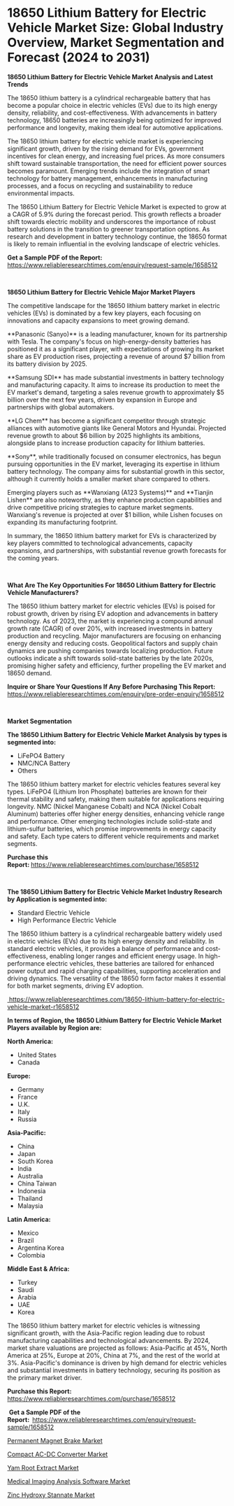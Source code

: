 <p><h1>18650 Lithium Battery for Electric Vehicle Market Size: Global Industry Overview, Market Segmentation and Forecast (2024 to 2031)</h1></p><p><strong>18650 Lithium Battery for Electric Vehicle Market Analysis and Latest Trends</strong></p>
<p><p>The 18650 lithium battery is a cylindrical rechargeable battery that has become a popular choice in electric vehicles (EVs) due to its high energy density, reliability, and cost-effectiveness. With advancements in battery technology, 18650 batteries are increasingly being optimized for improved performance and longevity, making them ideal for automotive applications.</p><p>The 18650 lithium battery for electric vehicle market is experiencing significant growth, driven by the rising demand for EVs, government incentives for clean energy, and increasing fuel prices. As more consumers shift toward sustainable transportation, the need for efficient power sources becomes paramount. Emerging trends include the integration of smart technology for battery management, enhancements in manufacturing processes, and a focus on recycling and sustainability to reduce environmental impacts.</p><p>The 18650 Lithium Battery for Electric Vehicle Market is expected to grow at a CAGR of 5.9% during the forecast period. This growth reflects a broader shift towards electric mobility and underscores the importance of robust battery solutions in the transition to greener transportation options. As research and development in battery technology continue, the 18650 format is likely to remain influential in the evolving landscape of electric vehicles.</p></p>
<p><strong>Get a Sample PDF of the Report:&nbsp;</strong> <a href="https://www.reliableresearchtimes.com/enquiry/request-sample/1658512?utm_campaign=1383&utm_medium=2&utm_source=Github&utm_content=ia&utm_term=28092024&utm_id=18650-lithium-battery-for-electric-vehicle">https://www.reliableresearchtimes.com/enquiry/request-sample/1658512</a></p>
<p>&nbsp;</p>
<p><strong>18650 Lithium Battery for Electric Vehicle Major Market Players</strong></p>
<p><p>The competitive landscape for the 18650 lithium battery market in electric vehicles (EVs) is dominated by a few key players, each focusing on innovations and capacity expansions to meet growing demand.</p><p>**Panasonic (Sanyo)** is a leading manufacturer, known for its partnership with Tesla. The company's focus on high-energy-density batteries has positioned it as a significant player, with expectations of growing its market share as EV production rises, projecting a revenue of around $7 billion from its battery division by 2025.</p><p>**Samsung SDI** has made substantial investments in battery technology and manufacturing capacity. It aims to increase its production to meet the EV market's demand, targeting a sales revenue growth to approximately $5 billion over the next few years, driven by expansion in Europe and partnerships with global automakers.</p><p>**LG Chem** has become a significant competitor through strategic alliances with automotive giants like General Motors and Hyundai. Projected revenue growth to about $6 billion by 2025 highlights its ambitions, alongside plans to increase production capacity for lithium batteries.</p><p>**Sony**, while traditionally focused on consumer electronics, has begun pursuing opportunities in the EV market, leveraging its expertise in lithium battery technology. The company aims for substantial growth in this sector, although it currently holds a smaller market share compared to others.</p><p>Emerging players such as **Wanxiang (A123 Systems)** and **Tianjin Lishen** are also noteworthy, as they enhance production capabilities and drive competitive pricing strategies to capture market segments. Wanxiang's revenue is projected at over $1 billion, while Lishen focuses on expanding its manufacturing footprint.</p><p>In summary, the 18650 lithium battery market for EVs is characterized by key players committed to technological advancements, capacity expansions, and partnerships, with substantial revenue growth forecasts for the coming years.</p></p>
<p>&nbsp;</p>
<p><strong>What Are The Key Opportunities For 18650 Lithium Battery for Electric Vehicle Manufacturers?</strong></p>
<p><p>The 18650 lithium battery market for electric vehicles (EVs) is poised for robust growth, driven by rising EV adoption and advancements in battery technology. As of 2023, the market is experiencing a compound annual growth rate (CAGR) of over 20%, with increased investments in battery production and recycling. Major manufacturers are focusing on enhancing energy density and reducing costs. Geopolitical factors and supply chain dynamics are pushing companies towards localizing production. Future outlooks indicate a shift towards solid-state batteries by the late 2020s, promising higher safety and efficiency, further propelling the EV market and 18650 demand.</p></p>
<p><strong>Inquire or Share Your Questions If Any Before Purchasing This Report:</strong> <a href="https://www.reliableresearchtimes.com/enquiry/pre-order-enquiry/1658512?utm_campaign=1383&utm_medium=2&utm_source=Github&utm_content=ia&utm_term=28092024&utm_id=18650-lithium-battery-for-electric-vehicle">https://www.reliableresearchtimes.com/enquiry/pre-order-enquiry/1658512</a></p>
<p>&nbsp;</p>
<p><strong>Market Segmentation</strong></p>
<p><strong>The 18650 Lithium Battery for Electric Vehicle Market Analysis by types is segmented into:</strong></p>
<p><ul><li>LiFePO4 Battery</li><li>NMC/NCA Battery</li><li>Others</li></ul></p>
<p><p>The 18650 lithium battery market for electric vehicles features several key types. LiFePO4 (Lithium Iron Phosphate) batteries are known for their thermal stability and safety, making them suitable for applications requiring longevity. NMC (Nickel Manganese Cobalt) and NCA (Nickel Cobalt Aluminum) batteries offer higher energy densities, enhancing vehicle range and performance. Other emerging technologies include solid-state and lithium-sulfur batteries, which promise improvements in energy capacity and safety. Each type caters to different vehicle requirements and market segments.</p></p>
<p><strong>Purchase this Report:&nbsp;</strong><a href="https://www.reliableresearchtimes.com/purchase/1658512?utm_campaign=1383&utm_medium=2&utm_source=Github&utm_content=ia&utm_term=28092024&utm_id=18650-lithium-battery-for-electric-vehicle">https://www.reliableresearchtimes.com/purchase/1658512</a></p>
<p>&nbsp;</p>
<p><strong>The 18650 Lithium Battery for Electric Vehicle Market Industry Research by Application is segmented into:</strong></p>
<p><ul><li>Standard Electric Vehicle</li><li>High Performance Electric Vehicle</li></ul></p>
<p><p>The 18650 lithium battery is a cylindrical rechargeable battery widely used in electric vehicles (EVs) due to its high energy density and reliability. In standard electric vehicles, it provides a balance of performance and cost-effectiveness, enabling longer ranges and efficient energy usage. In high-performance electric vehicles, these batteries are tailored for enhanced power output and rapid charging capabilities, supporting acceleration and driving dynamics. The versatility of the 18650 form factor makes it essential for both market segments, driving EV adoption.</p></p>
<p><a href="https://www.reliableresearchtimes.com/18650-lithium-battery-for-electric-vehicle-market-r1658512?utm_campaign=1383&utm_medium=2&utm_source=Github&utm_content=ia&utm_term=28092024&utm_id=18650-lithium-battery-for-electric-vehicle">&nbsp;https://www.reliableresearchtimes.com/18650-lithium-battery-for-electric-vehicle-market-r1658512</a></p>
<p><strong>In terms of Region, the 18650 Lithium Battery for Electric Vehicle Market Players available by Region are:</strong></p>
<p>
    <p> <strong> North America: </strong>
        <ul>
            <li>United States</li>
            <li>Canada</li>
        </ul>
        </p> 
    <p> <strong> Europe: </strong>
        <ul>
            <li>Germany</li>
            <li>France</li>
            <li>U.K.</li>
            <li>Italy</li>
            <li>Russia</li>
        </ul>
        </p> 
    <p> <strong> Asia-Pacific: </strong>
        <ul>
            <li>China</li>
            <li>Japan</li>
            <li>South Korea</li>
            <li>India</li>
            <li>Australia</li>
            <li>China Taiwan</li>
            <li>Indonesia</li>
            <li>Thailand</li>
            <li>Malaysia</li>
        </ul>
        </p> 
    <p> <strong> Latin America: </strong>
        <ul>
            <li>Mexico</li>
            <li>Brazil</li>
            <li>Argentina Korea</li>
            <li>Colombia</li>
        </ul>
        </p> 
    <p> <strong> Middle East & Africa: </strong>
        <ul>
            <li>Turkey</li>
            <li>Saudi</li>
            <li>Arabia</li>
            <li>UAE</li>
            <li>Korea</li>
        </ul>
    </p>
    </p>
<p><p>The 18650 lithium battery market for electric vehicles is witnessing significant growth, with the Asia-Pacific region leading due to robust manufacturing capabilities and technological advancements. By 2024, market share valuations are projected as follows: Asia-Pacific at 45%, North America at 25%, Europe at 20%, China at 7%, and the rest of the world at 3%. Asia-Pacific's dominance is driven by high demand for electric vehicles and substantial investments in battery technology, securing its position as the primary market driver.</p></p>
<p><strong>Purchase this Report: </strong><a href="https://www.reliableresearchtimes.com/purchase/1658512?utm_campaign=1383&utm_medium=2&utm_source=Github&utm_content=ia&utm_term=28092024&utm_id=18650-lithium-battery-for-electric-vehicle">https://www.reliableresearchtimes.com/purchase/1658512</a></p>
<p>&nbsp;<strong>Get a Sample PDF of the Report:&nbsp;&nbsp;</strong><a href="https://www.reliableresearchtimes.com/enquiry/request-sample/1658512?utm_campaign=1383&utm_medium=2&utm_source=Github&utm_content=ia&utm_term=28092024&utm_id=18650-lithium-battery-for-electric-vehicle">https://www.reliableresearchtimes.com/enquiry/request-sample/1658512</a></p>
<p><strong></strong></p>
<p><p><a href="https://issuu.com/reportprime-2/docs/permanent-magnet-brake-market-size-_84b51b19777610?utm_campaign=1383&utm_medium=2&utm_source=Github&utm_content=ia&utm_term=28092024&utm_id=18650-lithium-battery-for-electric-vehicle">Permanent Magnet Brake Market</a></p><p><a href="https://issuu.com/reportprime-2/docs/compact-ac-dc-converter-market-size_af3f7f47b3f05b?utm_campaign=1383&utm_medium=2&utm_source=Github&utm_content=ia&utm_term=28092024&utm_id=18650-lithium-battery-for-electric-vehicle">Compact AC-DC Converter Market</a></p><p><a href="https://www.linkedin.com/pulse/global-yam-root-extract-industry-analysis-report-market-tu59e?utm_campaign=1383&utm_medium=2&utm_source=Github&utm_content=ia&utm_term=28092024&utm_id=18650-lithium-battery-for-electric-vehicle">Yam Root Extract Market</a></p><p><a href="https://www.linkedin.com/pulse/medical-imaging-analysis-software-market-size-growing-cagr-105-bb0dc?trackingId=6bvAaA8qRVStRxGIJ9etYw%3D%3D&utm_campaign=1383&utm_medium=2&utm_source=Github&utm_content=ia&utm_term=28092024&utm_id=18650-lithium-battery-for-electric-vehicle">Medical Imaging Analysis Software Market</a></p><p><a href="https://www.linkedin.com/pulse/zinc-hydroxy-stannate-market-industry-trends-forecast-period-p6qbc?trackingId=NccnBg7CSL6XsDPPVWyomA%3D%3D&utm_campaign=1383&utm_medium=2&utm_source=Github&utm_content=ia&utm_term=28092024&utm_id=18650-lithium-battery-for-electric-vehicle">Zinc Hydroxy Stannate Market</a></p></p>
